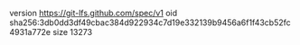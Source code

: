 version https://git-lfs.github.com/spec/v1
oid sha256:3db0dd3df49cbac384d922934c7d19e332139b9456a6f1f43cb52fc4931a772e
size 13273
